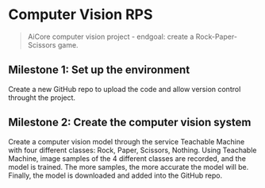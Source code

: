 # Computer Vision RPS

> AiCore computer vision project - endgoal: create a Rock-Paper-Scissors game.

## Milestone 1: Set up the environment

Create a new GitHub repo to upload the code and allow version control throught the project.

## Milestone 2: Create the computer vision system

Create a computer vision model through the service Teachable Machine with four different classes: Rock, Paper, Scissors, Nothing. Using Teachable Machine, image samples of the 4 different classes are recorded, and the model is trained. The more samples, the more accurate the model will be. Finally, the model is downloaded and added into the GitHub repo.